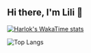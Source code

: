 ## Hi there, I'm Lili 👋

<!--
**lilint1/lilint1** is a ✨ _special_ ✨ repository because its `README.md` (this file) appears on your GitHub profile.

Here are some ideas to get you started:

- 🔭 I’m currently working on ...
- 🌱 I’m currently learning ...
- 👯 I’m looking to collaborate on ...
- 🤔 I’m looking for help with ...
- 💬 Ask me about ...
- 📫 How to reach me: ...
- 😄 Pronouns: ...
- ⚡ Fun fact: ...
-->

[![Harlok's WakaTime stats](https://github-readme-stats.vercel.app/api/wakatime?lilint1=ffflabs)](https://github.com/anuraghazra/github-readme-stats)

![Top Langs](https://github-readme-stats.vercel.app/api/top-langs/?lilint1=anuraghazra&layout=compact)
